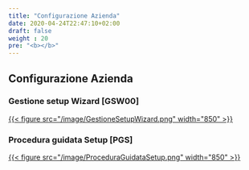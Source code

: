 ```yaml
---
title: "Configurazione Azienda"
date: 2020-04-24T22:47:10+02:00
draft: false
weight : 20
pre: "<b></b>"
---
```

## Configurazione Azienda
### Gestione setup Wizard [GSW00]
[{{< figure src="/image/GestioneSetupWizard.png"  width="850"  >}}](/image/GestioneSetupWizard.png)
### Procedura guidata Setup [PGS]
[{{< figure src="/image/ProceduraGuidataSetup.png"  width="850"  >}}](/image/ProceduraGuidataSetup.png)

